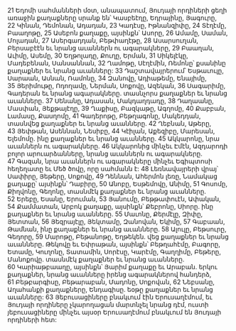 21 Եդոմի սահմանների մօտ, անապատում, Յուդայի որդիների ցեղի առաջին քաղաքները սրանք են՝ Կասբեէղը, Եդրայինը, Յագուրը, 22 Կինան, Դեմոնան, Ադադան, 23 Կադէսը, Իթնանզիփը, 24 Տէղէմը, Բաաղոթը, 25 Ասեբոն քաղաքը, այսինքն՝ Ասորը, 26 Ամամը, Սաման, Մոլադան, 27 Ասերգադդան, Բեթփաղէթը, 28 Ասարսուղան, Բերսաբէէն եւ նրանց աւաններն ու ագարակները, 29 Բաաղան, Աւիմը, Ասեմը, 30 Եղթոլադը, Քուղը, Երման, 31 Սիկելէկը, Մադեբենան, Սանսաննան, 32 Ղամոթը, Սէղէմին, Ռեմոնը՝ քսանինը քաղաքներ եւ նրանց աւանները:
33 Դաշտավայրերում՝ Եսթաւուլը, Սարաան, Ասնան, Ռամոնը, 34 Զանովը, Ադիաթեմը, Ենայիմը, 35 Յերիմութը, Ոդողամը, Ներման, Սոքովը, Ազեկան, 36 Սագարիմը, Գադերան եւ նրանց ագարակները. տասնչորս քաղաքներ եւ նրանց աւանները. 37 Սենանը, Ադասան, Մակդաղդադը, 38 Դաղաանը, Մասփան, Յեքթայէղը, 39 Ղաքիսը, Բազկաթը, Ագղոմը, 40 Քաբբան, Լամասը, Քասղոմը, 41 Գադերոթը, Բեթղագոնը, Մակեդդան, տասնվեց քաղաքներ եւ նրանց աւանները. 42 Ղեբնան, Աթերը, 43 Յեփթան, Ասեննան, Նեսիբը, 44 Կէիլան, Աքեզիբը, Մարեսան, Ելեմոմը. ինը քաղաքներ եւ նրանց աւանները. 45 Ակկարոնը, նրա աւաններն ու ագարակները. 46 Ակկարոնից մինչեւ Էմէն, Ազդարոդի բոլոր արուարձանները, նրանց աւաններն ու ագարակները. 47 Գազան, նրա աւաններն ու ագարակները մինչեւ Եգիպտոսի հեղեղատը եւ Մեծ ծովը, որը սահմանն է:
48 Լեռնավայրերի վրայ՝ Սափիրը, Յեթերը, Սոքովը, 49 Դեննան, Ահերմոն լեռը, Նամակաց քաղաքը՝ այսինքն՝ Դաբիրը, 50 Անոբը, Եսթեմովը, Անիմը, 51 Գոսոմը, Քիղվոնը, Գեղոնը, տասնմէկ քաղաքներ եւ նրանց աւանները. 52 Երեբը, Եսանը, Երուման, 53 Յանումը, Բեթթափուէն, Ափական, 54 Քամմատան, Արբոկ քաղաքը, այսինքն՝ Քեբրոնը, Սիորը. ինը քաղաքներ եւ նրանց աւանները. 55 Մաւոնը, Քերմէլը, Զիփը, Յետտան, 56 Յեզրայէլը, Յեկտամը, Զանովան, Եկիմը, 57 Գաբաան, Թամնան, ինը քաղաքներ եւ նրանց աւանները. 58 Ալուլը, Բեթսուրը, Գեդորը, 59 Մարոթը, Բեթանոթը, Եղթեկեն. վեց քաղաքներ եւ նրանց աւանները. Թեկովը եւ Եփրաթան, այսինքն՝ Բեթղահէմը, Բագորը, Ետամը, Կուղոնը, Տատամին, Սորէսը, Կարէմը, Գաղղիմը, Բեթերը, Մանոքովը. տասնմէկ քաղաքներ եւ նրանց աւանները. 60 Կարիաթբաաղը, այսինքն՝ Յարիմ քաղաքը եւ Արաբան. երկու քաղաքներ, նրանց աւանները իրենց ագարակներով հանդերձ, 61 Բեթբարգիսը, Բեթարաբան, Մադոնը, Սոքովան, 62 Նեբսանը, Աղահանքի քաղաքները, Ենդագիսը. եօթը քաղաքներ եւ նրանց աւանները:
63 Յեբուսացիները բնակւում էին Երուսաղէմում, եւ Յուդայի որդիները չկարողացան մարտնչել նրանց դէմ, ուստի յեբուսացիները մինչեւ այսօր Երուսաղէմում բնակւում են Յուդայի որդիների հետ:
